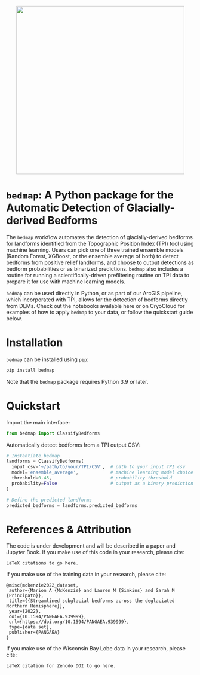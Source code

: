 <p align="center">
  <img width="450" src="https://github.com/elliesch/rf_bedform_mapping/blob/main/figs/logo.png"/>
</p>

# `bedmap`: A Python package for the Automatic Detection of Glacially-derived Bedforms

The `bedmap` workflow automates the detection of glacially-derived bedforms for landforms identified from the Topographic Position Index (TPI) tool using machine learning. Users can pick one of three trained ensemble models (Random Forest, XGBoost, or the ensemble average of both) to detect bedforms from positive relief landforms, and choose to output detections as bedform probabilities or as binarized predictions. `bedmap` also includes a routine for running a scientifically-driven prefiltering routine on TPI data to prepare it for use with machine learning models.

`bedmap` can be used directly in Python, or as part of our ArcGIS pipeline, which incorporated with TPI, allows for the detection of bedforms directly from DEMs. Check out the notebooks available here or on CryoCloud for examples of how to apply `bedmap` to your data, or follow the quickstart guide below.

# Installation

`bedmap` can be installed using `pip`:

```bash
pip install bedmap
```

Note that the `bedmap` package requires Python 3.9 or later.

# Quickstart

Import the main interface:

```python
from bedmap import ClassifyBedforms
```

Automatically detect bedforms from a TPI output CSV:

```python
# Instantiate bedmap
landforms = ClassifyBedforms(
  input_csv='~/path/to/your/TPI/CSV',  # path to your input TPI csv
  model='ensemble_average',            # machine learning model choice
  threshold=0.45,                      # probability threshold
  probability=False                    # output as a binary prediction
)

# Define the predicted landforms
predicted_bedforms = landforms.predicted_bedforms
```

# References & Attribution
The code is under development and will be described in a paper and Jupyter Book.
If you make use of this code in your research, please cite:
```
LaTeX citations to go here.
```

If you make use of the training data in your research, please cite:
```
@misc{mckenzie2022_dataset,
 author={Marion A {McKenzie} and Lauren M {Simkins} and Sarah M {Principato}},
 title={{Streamlined subglacial bedforms across the deglaciated Northern Hemisphere}},
 year={2022},
 doi={10.1594/PANGAEA.939999},
 url={https://doi.org/10.1594/PANGAEA.939999},
 type={data set},
 publisher={PANGAEA}
}
```

If you make use of the Wisconsin Bay Lobe data in your research, please cite:
```
LaTeX citation for Zenodo DOI to go here.
```

